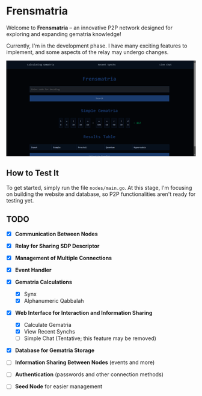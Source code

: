 # Frensmatria

Welcome to **Frensmatria** – an innovative P2P network designed for exploring and expanding gematria knowledge!

Currently, I'm in the development phase. I have many exciting features to implement, and some aspects of the relay may undergo changes. 

![Gematria Lookup](images/lookup.png)

## How to Test It

To get started, simply run the file `nodes/main.go`. At this stage, I'm focusing on building the website and database, so P2P functionalities aren't ready for testing yet.

## TODO

- [x] **Communication Between Nodes**
- [x] **Relay for Sharing SDP Descriptor** 
- [x] **Management of Multiple Connections**
- [x] **Event Handler**
- [x] **Gematria Calculations**
  - [x] Synx
  - [x] Alphanumeric Qabbalah 
- [x] **Web Interface for Interaction and Information Sharing**
  - [x] Calculate Gematria
  - [x] View Recent Synchs
  - [ ] Simple Chat (Tentative; this feature may be removed)
- [x] **Database for Gematria Storage**
- [ ] **Information Sharing Between Nodes** (events and more)
- [ ] **Authentication** (passwords and other connection methods)
- [ ] **Seed Node** for easier management


